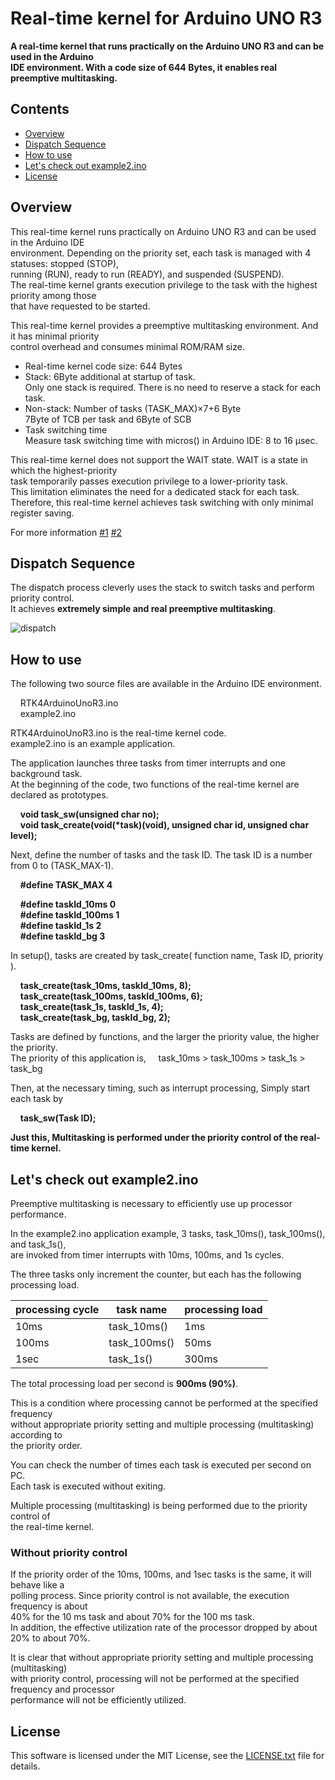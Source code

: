 # Real-time kernel for Arduino UNO R3
**A real-time kernel that runs practically on the Arduino UNO R3 and can be used in the Arduino**  
**IDE environment. With a code size of 644 Bytes, it enables real preemptive multitasking.**  

## Contents
- [Overview](https://github.com/pekopoko-heart/Real-Time-Kernel-for-Arduino-Uno-R3/blob/main/README.md#overview)
- [Dispatch Sequence](https://github.com/pekopoko-heart/Real-Time-Kernel-for-Arduino-Uno-R3/blob/main/README.md#dispatch-sequence)
- [How to use](https://github.com/pekopoko-heart/Real-Time-Kernel-for-Arduino-Uno-R3/blob/main/README.md#how-to-use)
- [Let's check out example2.ino](https://github.com/pekopoko-heart/Real-Time-Kernel-for-Arduino-Uno-R3/blob/main/README.md#lets-check-out-example2ino)
- [License](https://github.com/pekopoko-heart/Real-Time-Kernel-for-Arduino-Uno-R3/blob/main/README.md#license)

## Overview
This real-time kernel runs practically on Arduino UNO R3 and can be used in the Arduino IDE  
environment. Depending on the priority set, each task is managed with 4 statuses: stopped (STOP),   
running (RUN), ready to run (READY), and suspended (SUSPEND).  
The real-time kernel grants execution privilege to the task with the highest priority among those  
that have requested to be started.  

This real-time kernel provides a preemptive multitasking environment. And it has minimal priority  
control overhead and consumes minimal ROM/RAM size.  

- Real-time kernel code size: 644 Bytes
- Stack: 6Byte additional at startup of task.  
  Only one stack is required. There is no need to reserve a stack for each task.
- Non-stack: Number of tasks (TASK_MAX)×7+6 Byte  
  7Byte of TCB per task and 6Byte of SCB  
- Task switching time  
  Measure task switching time with micros() in Arduino IDE: 8 to 16 μsec.  

This real-time kernel does not support the WAIT state. WAIT is a state in which the highest-priority  
task temporarily passes execution privilege to a lower-priority task.  
This limitation eliminates the need for a dedicated stack for each task.  
Therefore, this real-time kernel achieves task switching with only minimal register saving.  

For more information
[#1](https://pekopoko4control.blogspot.com/2024/09/arduino-uno.html)
[#2](https://pekopoko4control.blogspot.com/2024/10/for-arduino-uno-r3.html)

## Dispatch Sequence
The dispatch process cleverly uses the stack to switch tasks and perform priority control.  
It achieves **extremely simple and real preemptive multitasking**.  

![dispatch](https://github.com/pekopoko-heart/Real-Time-Kernel-for-Arduino-Uno-R3/blob/main/dispatch.png)

## How to use
The following two source files are available in the Arduino IDE environment.  

&nbsp;&nbsp;&nbsp;&nbsp;RTK4ArduinoUnoR3.ino  
&nbsp;&nbsp;&nbsp;&nbsp;example2.ino

RTK4ArduinoUnoR3.ino is the real-time kernel code.  
example2.ino is an example application.  

The application launches three tasks from timer interrupts and one background task.  
At the beginning of the code, two functions of the real-time kernel are declared as prototypes.  

&nbsp;&nbsp;&nbsp;&nbsp;**void task_sw(unsigned char no);**  
&nbsp;&nbsp;&nbsp;&nbsp;**void task_create(void(\*task)(void), unsigned char id, unsigned char level);**

Next, define the number of tasks and the task ID. The task ID is a number from 0 to (TASK_MAX-1).  

&nbsp;&nbsp;&nbsp;&nbsp;**#define  TASK_MAX    4**  
 
&nbsp;&nbsp;&nbsp;&nbsp;**#define  taskId_10ms    0**   
&nbsp;&nbsp;&nbsp;&nbsp;**#define  taskId_100ms   1**   
&nbsp;&nbsp;&nbsp;&nbsp;**#define  taskId_1s      2**  
&nbsp;&nbsp;&nbsp;&nbsp;**#define  taskId_bg      3**  

In setup(), tasks are created by task_create( function name, Task ID, priority ).   

&nbsp;&nbsp;&nbsp;&nbsp;**task_create(task_10ms, taskId_10ms, 8);**  
&nbsp;&nbsp;&nbsp;&nbsp;**task_create(task_100ms, taskId_100ms, 6);**  
&nbsp;&nbsp;&nbsp;&nbsp;**task_create(task_1s, taskId_1s, 4);**  
&nbsp;&nbsp;&nbsp;&nbsp;**task_create(task_bg, taskId_bg, 2);**  

Tasks are defined by functions, and the larger the priority value, the higher the priority.  
The priority of this application is, 
&nbsp;&nbsp;&nbsp;&nbsp;task_10ms > task_100ms > task_1s > task_bg  

Then, at the necessary timing, such as interrupt processing, Simply start each task by  

&nbsp;&nbsp;&nbsp;&nbsp;**task_sw(Task ID);**  

**Just this, Multitasking is performed under the priority control of the real-time kernel.**   

## Let's check out example2.ino
Preemptive multitasking is necessary to efficiently use up processor performance.  

In the example2.ino application example, 3 tasks, task_10ms(), task_100ms(), and task_1s(),  
are invoked from timer interrupts with 10ms, 100ms, and 1s cycles.  

The three tasks only increment the counter, but each has the following processing load.  

| processing cycle | task name | processing load | 
|----------|----------|----------|
| 10ms	| task_10ms()   |1ms |
| 100ms	| task_100ms() |50ms |
| 1sec	| task_1s()  |300ms |

The total processing load per second is **900ms (90%)**.  

This is a condition where processing cannot be performed at the specified frequency  
without appropriate priority setting and multiple processing (multitasking) according to  
the priority order.

You can check the number of times each task is executed per second on PC.  
Each task is executed without exiting.  

Multiple processing (multitasking) is being performed due to the priority control of  
the real-time kernel.  

### Without priority control

If the priority order of the 10ms, 100ms, and 1sec tasks is the same, it will behave like a  
polling process. Since priority control is not available, the execution frequency is about  
40% for the 10 ms task and about 70% for the 100 ms task.  
In addition, the effective utilization rate of the processor dropped by about 20% to about 70%.

It is clear that without appropriate priority setting and multiple processing (multitasking)  
with priority control, processing will not be performed at the specified frequency and processor  
performance will not be efficiently utilized.

## License
This software is licensed under the MIT License, see the [LICENSE.txt](https://github.com/pekopoko-heart/RTKernel-for-Arduino-Uno-R3/blob/main/LISENCE.txt) file for details.  
